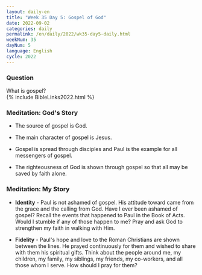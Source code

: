 ```yaml
---
layout: daily-en
title: "Week 35 Day 5: Gospel of God"
date: 2022-09-02
categories: daily
permalink: /en/daily/2022/wk35-day5-daily.html
weekNum: 35
dayNum: 5
language: English
cycle: 2022
---
```

### Question     
What is gospel?  
{% include BibleLinks2022.html %} 

### Meditation: God's Story   
+ The source of gospel is God. 


+ The main character of gospel is Jesus. 

+ Gospel is spread through disciples and Paul is the example for all messengers of gospel. 

+ The righteousness of God is shown through gospel so that all may be saved by faith alone. 

### Meditation: My Story   
+ **Identity** - Paul is not ashamed of gospel. His attitude toward came from the grace and the calling from God. Have I ever been ashamed of gospel? Recall the events that happened to Paul in the Book of Acts. Would I stumble if any of those happen to me? Pray and ask God to strengthen my faith in walking with Him. 

+ **Fidelity** - Paul's hope and love to the Roman Christians are shown between the lines. He prayed continuously for them and wished to share with them his spiritual gifts. Think about the people around me, my children, my family, my siblings, my friends, my co-workers, and all those whom I serve. How should I pray for them? 
